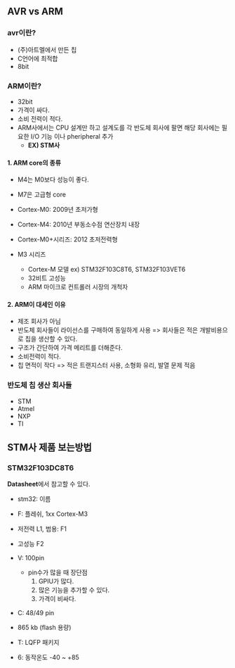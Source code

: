 ## AVR vs ARM

### avr이란?
- (주)아트멜에서 만든 칩
- C언어에 최적합
- 8bit

### ARM이란?
- 32bit
- 가격이 싸다.
- 소비 전력이 적다.
- ARM사에서는 CPU 설계만 하고 설계도를 각 반도체 회사에 팔면 해당 회사에는 필요한 I/O 기능 이나 pheripheral 추가
  + **EX) STM사**

#### 1. ARM core의 종류
- M4는 M0보다 성능이 좋다.
- M7은 고급형 core

- Cortex-M0: 2009년 초저가형
- Cortex-M4: 2010년 부동소수점 연산장치 내장
- Cortex-M0+시리즈: 2012 초저전력형

- M3 시리즈
  + Cortex-M 모델 ex) STM32F103C8T6, STM32F103VET6
  + 32비트 고성능
  + ARM 마이크로 컨트롤러 시장의 개척자

#### 2. ARM이 대세인 이유
- 제조 회사가 아님
- 반도체 회사들이 라이선스를 구매하여 동일하게 사용
=> 회사들은 적은 개발비용으로 칩을 생산할 수 있다.
- 구조가 간단하여 가격 메리트를 더해준다.
- 소비전력이 적다.
- 칩 면적이 작다 => 적은 트랜지스터 사용, 소형화 유리, 발열 문제 적음

### 반도체 칩 생산 회사들
- STM
- Atmel
- NXP
- TI

## STM사 제품 보는방법

### STM32F103DC8T6
**Datasheet**에서 참고할 수 있다.
- stm32: 이름
- F: 플레쉬, 1xx Cortex-M3
- 저전력 L1, 범용: F1
- 고성능 F2
- V: 100pin
  + pin수가 많을 때 장단점
    1. GPIU가 많다.
    2. 많은 기능을 추가할 수 있다.
    3. 가격이 비싸다.

- C: 48/49 pin
- 865 kb (flash 용량)
- T: LQFP 패키지
- 6: 동작온도 -40 ~ +85
